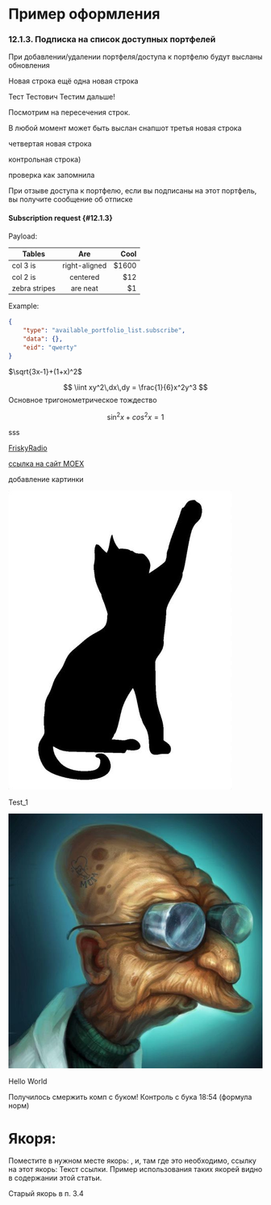 # Пример оформления

### 12.1.3. Подписка на список доступных портфелей

При добавлении/удалении портфеля/доступа к портфелю будут высланы обновления 

Новая строка
ещё одна новая строка

Тест Тестович
Тестим дальше!


Посмотрим на пересечения строк.

В любой момент может быть выслан снапшот
третья новая строка

четвертая новая строка

контрольная строка)

проверка как запомнила

При отзыве доступа к портфелю, если вы подписаны на этот портфель, вы получите сообщение об отписке

#### Subscription request {#12.1.3}

Payload:

| Tables        | Are           | Cool  |
| ------------- |:-------------:| -----:|
| col 3 is      | right-aligned | $1600 |
| col 2 is      | centered      |   $12 |
| zebra stripes | are neat      |    $1 |

Example:

```JSON
{
	"type": "available_portfolio_list.subscribe", 
    "data": {},
	"eid": "qwerty"
}
```

$\sqrt{3x-1}+(1+x)^2$

$$
\iint xy^2\,dx\,dy = \frac{1}{6}x^2y^3
$$
Основное тригонометрическое тождество

$$
\sin^2x+cos^2x=1
$$

sss

[FriskyRadio](https://frisky.fm/)

[ссылка на сайт MOEX](https://www.moex.com/)

добавление картинки

![Doc](./00-Img/6009268363.jpg)

Test_1

![Doc](./00-Img/Picture_Doc.jpg)

Hello World

Получилось смержить комп с буком! Контроль с бука 18:54 (формула норм)



# Якоря:
Поместите в нужном месте якорь: <a name="abcd"></a>, и, там где это необходимо, ссылку на этот якорь: Текст ссылки. Пример использования таких якорей видно в содержании этой статьи.

Старый якорь в п. 3.4